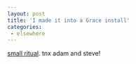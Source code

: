 ```yaml
---
layout: post
title: 'I made it into a Grace install'
categories:
 - elsewhere
---
```


<a href="http://www.btinternet.com/~smallritual/graceimages/ten/ten9.html">small ritual</a>. tnx adam and steve!

